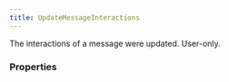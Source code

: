 ```yaml
---
title: UpdateMessageInteractions
---
```


The interactions of a message were updated. User-only.

### Properties



